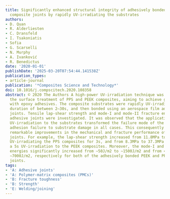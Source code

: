 ```yaml
---
title: Significantly enhanced structural integrity of adhesively bonded PPS and PEEK
  composite joints by rapidly UV-irradiating the substrates
authors:
- D. Quan
- R. Alderliesten
- C. Dransfeld
- I. Tsakoniatis
- Sofia
- G. Scarselli
- N. Murphy
- A. Ivanković
- R. Benedictus
date: '2020-01-01'
publishDate: '2025-03-20T07:54:44.141538Z'
publication_types:
- article-journal
publication: '*Composites Science and Technology*'
doi: 10.1016/j.compscitech.2020.108358
abstract: © 2020 The Authors A high-power UV-irradiation technique was proposed for
  the surface treatment of PPS and PEEK composites, aiming to achieve good adhesion
  with epoxy adhesives. The composite substrates were rapidly UV-irradiated for a
  duration of between 2–30s, and then bonded using an aerospace film adhesive to produce
  joints. Tensile lap-shear strength and mode-I and mode-II fracture energies of the
  adhesive joints were investigated. It was observed that the application of a short-time
  UV-irradiation to the substrates transformed the failure mode of the specimens from
  adhesion failure to substrate damage in all cases. This consequently resulted in
  remarkable improvements in the mechanical and fracture performance of the adhesive
  joints. For example, the lap-shear strength increased from 11.8MPa to 31.7MPa upon
  UV-irradiating the PPS composites for 3s, and from 8.3MPa to 37.3MPa by applying
  a 5s UV-irradiation to the PEEK composites. Moreover, the mode-I and mode-II fracture
  energies significantly increased from ∼50J/m2 to ∼1500J/m2 and from <300J/m2 to
  ∼7000J/m2, respectively for both of the adhesively bonded PEEK and PPS composite
  joints.
tags:
- 'A: Adhesive joints'
- 'A: Polymer-matrix composites (PMCs)'
- 'B: Fracture toughness'
- 'B: Strength'
- 'E: Welding/joining'
---
```

